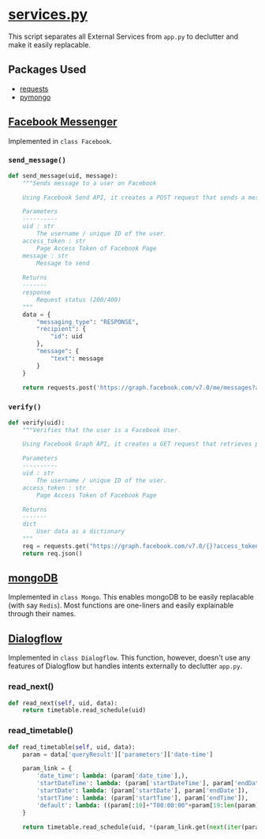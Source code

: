 # [services.py](https://github.com/ineshbose/boyd_bot_messenger/blob/master/services.py)
This script separates all External Services from `app.py` to declutter and make it easily replacable.


## Packages Used
* [requests](https://github.com/psf/requests)
* [pymongo](https://github.com/mongodb/mongo-python-driver)


## [Facebook Messenger](https://developers.facebook.com/products/messenger/)
Implemented in `class Facebook`.


### `send_message()`
```python
def send_message(uid, message):
    """Sends message to a user on Facebook

    Using Facebook Send API, it creates a POST request that sends a message.

    Parameters
    ----------
    uid : str
        The username / unique ID of the user.
    access_token : str
        Page Access Token of Facebook Page
    message : str
        Message to send
    
    Returns
    -------
    response
        Request status (200/400)
    """
    data = {
        "messaging_type": "RESPONSE",
        "recipient": {
            "id": uid
        },
        "message": {
            "text": message
        }
    }
    
    return requests.post('https://graph.facebook.com/v7.0/me/messages?access_token={}'.format(self.access_token), json=data)
```



### `verify()`
```python
def verify(uid):
    """Verifies that the user is a Facebook User.

    Using Facebook Graph API, it creates a GET request that retrieves profile data.

    Parameters
    ----------
    uid : str
        The username / unique ID of the user.
    access_token : str
        Page Access Token of Facebook Page

    Returns
    -------
    dict
        User data as a dictionary
    """
    req = requests.get("https://graph.facebook.com/v7.0/{}?access_token={}".format(uid, self.access_token))
    return req.json()
```



## [mongoDB](https://www.mongodb.com/)
Implemented in `class Mongo`. This enables mongoDB to be easily replacable (with say `Redis`).
Most functions are one-liners and easily explainable through their names.




## [Dialogflow](https://dialogflow.com/)
Implemented in `class Dialogflow`. This function, however, doesn't use any features of Dialogflow but handles intents externally to declutter `app.py`.

### read_next()
```python
def read_next(self, uid, data):
    return timetable.read_schedule(uid)
```

### read_timetable()
```python
def read_timetable(self, uid, data):
    param = data['queryResult']['parameters']['date-time']

    param_link = {
        'date_time': lambda: (param['date_time'],),
        'startDateTime': lambda: (param['startDateTime'], param['endDateTime']),
        'startDate': lambda: (param['startDate'], param['endDate']),
        'startTime': lambda: (param['startTime'], param['endTime']),
        'default': lambda: ((param[:10]+"T00:00:00"+param[19:len(param)]),),
    }

    return timetable.read_schedule(uid, *(param_link.get(next(iter(param)), param_link['default'])()))
```